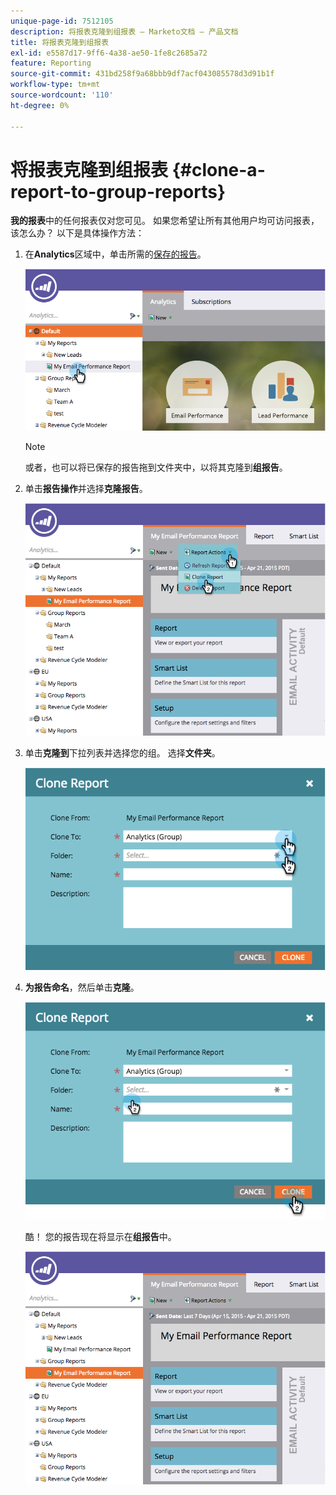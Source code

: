 ```yaml
---
unique-page-id: 7512105
description: 将报表克隆到组报表 — Marketo文档 — 产品文档
title: 将报表克隆到组报表
exl-id: e5587d17-9ff6-4a38-ae50-1fe8c2685a72
feature: Reporting
source-git-commit: 431bd258f9a68bbb9df7acf043085578d3d91b1f
workflow-type: tm+mt
source-wordcount: '110'
ht-degree: 0%

---
```


# 将报表克隆到组报表 {#clone-a-report-to-group-reports}

**我的报表**中的任何报表仅对您可见。 如果您希望让所有其他用户均可访问报表，该怎么办？ 以下是具体操作方法：

1. 在&#x200B;**Analytics**&#x200B;区域中，单击所需的[保存的报告](/help/marketo/product-docs/reporting/basic-reporting/creating-reports/save-a-report.md)。

   ![](assets/image2015-4-21-11-3a25-3a54.png)

   >[!NOTE]
   >
   >或者，也可以将已保存的报告拖到文件夹中，以将其克隆到&#x200B;**组报告**。

1. 单击&#x200B;**报告操作**&#x200B;并选择&#x200B;**克隆报告**。

   ![](assets/image2015-4-21-11-3a29-3a32.png)

1. 单击&#x200B;**克隆到**&#x200B;下拉列表并选择您的组。 选择&#x200B;**文件夹**。

   ![](assets/image2015-4-21-11-3a32-3a0.png)

1. **为报告命名**，然后单击&#x200B;**克隆**。

   ![](assets/image2015-4-21-11-3a33-3a11.png)

   酷！ 您的报告现在将显示在&#x200B;**组报告**&#x200B;中。

   ![](assets/image2015-4-21-11-3a37-3a25.png)
